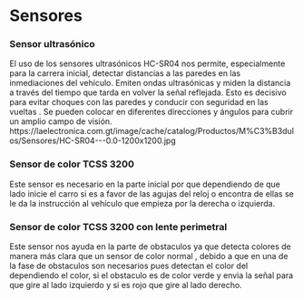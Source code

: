 <h1> Sensores</h1>
<h3>Sensor ultrasónico</h3>
El uso de los sensores ultrasónicos HC-SR04 nos permite, especialmente para la carrera inicial, detectar distancias a las paredes en las inmediaciones del vehículo. Emiten ondas ultrasónicas y miden la distancia a través del tiempo que tarda en volver la señal reflejada.
Esto es decisivo para evitar choques con las paredes y conducir con seguridad en las vueltas . Se pueden colocar  en diferentes direcciones y ángulos para cubrir un amplio campo de visión.
https://laelectronica.com.gt/image/cache/catalog/Productos/M%C3%B3dulos/Sensores/HC-SR04---0.0-1200x1200.jpg
<h3>Sensor de color TCSS 3200 </h3>
Este sensor es necesario en la parte inicial por que dependiendo de que lado inicie el carro si es a favor de las agujas del reloj o encontra  de ellas se le da la instrucción al vehículo que empieza por la derecha o izquierda.
<h3>Sensor de color TCSS 3200 con lente perimetral</h3>
Este sensor nos ayuda en la parte de obstaculos ya que detecta colores de manera más clara que un sensor de color normal , debido a que en una de la  fase de obstaculos son necesarios pues detectan el color del  dependiendo el color, si el  obstaculo  es de color verde y envia la señal para que  gire al lado izquierdo y si es rojo que gire al lado derecho.

